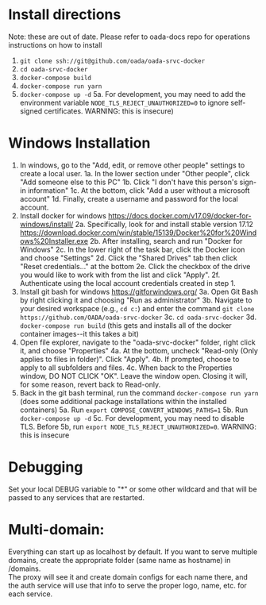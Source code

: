 Install directions
==================

Note: these are out of date.  Please refer to oada-docs repo for operations instructions on how to install

1. `git clone ssh://git@github.com/oada/oada-srvc-docker`
2. `cd oada-srvc-docker`
3. `docker-compose build`
4. `docker-compose run yarn`
5. `docker-compose up -d` 
    5a. For development, you may need to add the environment variable `NODE_TLS_REJECT_UNAUTHORIZED=0` to ignore self-signed certificates. WARNING: this is insecure)

Windows Installation
====================
1. In windows, go to the "Add, edit, or remove other people" settings to create a local user.
   1a. In the lower section under "Other people", click "Add someone else to this PC"
   1b. Click "I don't have this person's sign-in information"
   1c. At the bottom, click "Add a user without a microsoft account"
   1d. Finally, create a username and password for the local account.
2. Install docker for windows https://docs.docker.com/v17.09/docker-for-windows/install/
   2a. Specifically, look for and install stable version 17.12 https://download.docker.com/win/stable/15139/Docker%20for%20Windows%20Installer.exe
   2b. After installing, search and run "Docker for Windows"
   2c. In the lower right of the task bar, click the Docker icon and choose "Settings"
   2d. Click the "Shared Drives" tab then click "Reset credentials..." at the bottom
   2e. Click the checkbox of the drive you would like to work with from the list and click "Apply".
   2f. Authenticate using the local account credentials created in step 1.
3. Install git bash for windows https://gitforwindows.org/
   3a. Open Git Bash by right clicking it and choosing "Run as administrator"
   3b. Navigate to your desired workspace (e.g., `cd c:`) and enter the command `git clone https://github.com/OADA/oada-srvc-docker`
   3c. `cd oada-srvc-docker`
   3d. `docker-compose run build` (this gets and installs all of the docker container images--it this takes a bit)
4. Open file explorer, navigate to the "oada-srvc-docker" folder, right click it, and choose "Properties"
    4a. At the bottom, uncheck "Read-only (Only applies to files in folder)". Click "Apply".
    4b. If prompted, choose to apply to all subfolders and files.
    4c. When back to the Properties window, DO NOT CLICK "OK". Leave the window open. Closing it will, for some reason, revert back to Read-only.
5. Back in the git bash terminal, run the command `docker-compose run yarn` (does some additional package installations within the installed containers)
    5a. Run `export COMPOSE_CONVERT_WINDOWS_PATHS=1`
    5b. Run `docker-compose up -d`
    5c. For development, you may need to disable TLS. Before 5b, run `export NODE_TLS_REJECT_UNAUTHORIZED=0`. WARNING: this is insecure

Debugging
=========
Set your local DEBUG variable to "*" or some other wildcard and
that will be passed to any services that are restarted.

Multi-domain:
=============
Everything can start up as localhost by default.  If you want to serve multiple
domains, create the appropriate folder (same name as hostname) in /domains.  
The proxy will see it and create domain configs for each name there, and the
auth service will use that info to serve the proper logo, name, etc. for each
service.
